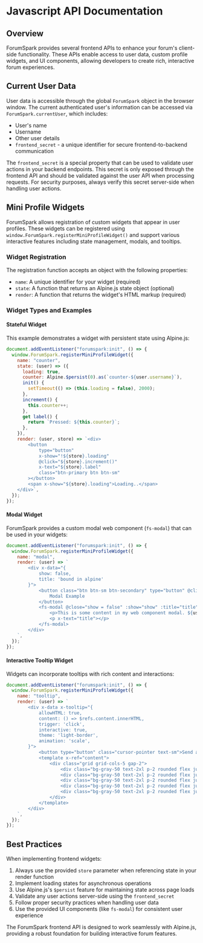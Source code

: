 # Javascript API Documentation

## Overview

ForumSpark provides several frontend APIs to enhance your forum's client-side functionality. These APIs enable access to user data, custom profile widgets, and UI components, allowing developers to create rich, interactive forum experiences.

## Current User Data

User data is accessible through the global `ForumSpark` object in the browser window. The current authenticated user's information can be accessed via `ForumSpark.currentUser`, which includes:

- User's name
- Username
- Other user details
- `frontend_secret` - a unique identifier for secure frontend-to-backend communication

The `frontend_secret` is a special property that can be used to validate user actions in your backend endpoints. This secret is only exposed through the frontend API and should be validated against the user API when processing requests. For security purposes, always verify this secret server-side when handling user actions.

## Mini Profile Widgets

ForumSpark allows registration of custom widgets that appear in user profiles. These widgets can be registered using `window.ForumSpark.registerMiniProfileWidget()` and support various interactive features including state management, modals, and tooltips.

### Widget Registration

The registration function accepts an object with the following properties:

- `name`: A unique identifier for your widget (required)
- `state`: A function that returns an Alpine.js state object (optional)
- `render`: A function that returns the widget's HTML markup (required)

### Widget Types and Examples

#### Stateful Widget

This example demonstrates a widget with persistent state using Alpine.js:

```javascript
document.addEventListener("forumspark:init", () => {
  window.ForumSpark.registerMiniProfileWidget({
    name: "counter",
    state: (user) => ({
      loading: true,
      counter: Alpine.$persist(0).as(`counter-${user.username}`),
      init() {
        setTimeout(() => (this.loading = false), 2000);
      },
      increment() {
        this.counter++;
      },
      get label() {
        return `Pressed: ${this.counter}`;
      },
    }),
    render: (user, store) => `<div>
        <button
            type="button"
            x-show="!${store}.loading"
            @click="${store}.increment()"
            x-text="${store}.label"
            class="btn-primary btn btn-sm"
        ></button>
        <span x-show="${store}.loading">Loading..</span>
    </div>`,
  });
});
```

#### Modal Widget

ForumSpark provides a custom modal web component (`fs-modal`) that can be used in your widgets:

```javascript
document.addEventListener("forumspark:init", () => {
  window.ForumSpark.registerMiniProfileWidget({
    name: "modal",
    render: (user) => `
        <div x-data="{
            show: false,
            title: 'bound in alpine'
        }">
            <button class="btn btn-sm btn-secondary" type="button" @click="() => show = true">
                Modal Example
            </button>
            <fs-modal @close="show = false" :show="show" :title="title">
                <p>This is some content in my web component modal. ${user.username}</p>
                <p x-text="title"></p>
            </fs-modal>
        </div>
    `,
  });
});
```

#### Interactive Tooltip Widget

Widgets can incorporate tooltips with rich content and interactions:

```javascript
document.addEventListener("forumspark:init", () => {
  window.ForumSpark.registerMiniProfileWidget({
    name: "tooltip",
    render: (user) => `
        <div x-data x-tooltip="{
            allowHTML: true,
            content: () => $refs.content.innerHTML,
            trigger: 'click',
            interactive: true,
            theme: 'light-border',
            animation: 'scale',
        }">
            <button type="button" class="cursor-pointer text-sm">Send a gift</button>
            <template x-ref="content">
                <div class="grid grid-cols-5 gap-2">
                    <div class="bg-gray-50 text-2xl p-2 rounded flex justify-center items-center">🎂</div>
                    <div class="bg-gray-50 text-2xl p-2 rounded flex justify-center items-center">🚀</div>
                    <div class="bg-gray-50 text-2xl p-2 rounded flex justify-center items-center">🎈</div>
                    <div class="bg-gray-50 text-2xl p-2 rounded flex justify-center items-center">👑</div>
                    <div class="bg-gray-50 text-2xl p-2 rounded flex justify-center items-center">💍</div>
                </div>
            </template>
        </div>
    `,
  });
});
```

## Best Practices

When implementing frontend widgets:

1. Always use the provided `store` parameter when referencing state in your render function
2. Implement loading states for asynchronous operations
3. Use Alpine.js's `$persist` feature for maintaining state across page loads
4. Validate any user actions server-side using the `frontend_secret`
5. Follow proper security practices when handling user data
6. Use the provided UI components (like `fs-modal`) for consistent user experience

The ForumSpark frontend API is designed to work seamlessly with Alpine.js, providing a robust foundation for building interactive forum features.